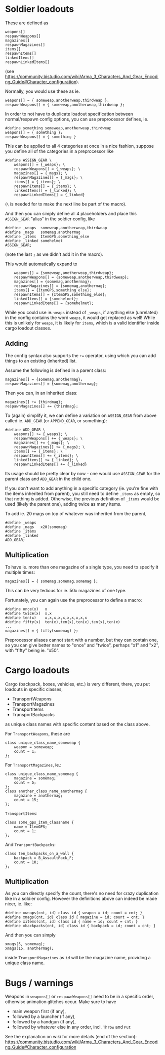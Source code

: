 Soldier loadouts
================

These are defined as
```
weapons[]
respawnWeapons[]
magazines[]
respawnMagazines[]
items[]
respawnItems[]
linkedItems[]
respawnLinkedItems[]
```
(see https://community.bistudio.com/wiki/Arma_3_Characters_And_Gear_Encoding_Guide#Character_configuration).

Normally, you would use these as ie.
```
weapons[] = { someweap,anotherweap,thirdweap };
respawnWeapons[] = { someweap,anotherweap,thirdweap };
```

In order to not have to duplicate loadout specification between normal/respawn
config options, you can use preprocessor defines, ie.
```
#define something someweap,anotherweap,thirdweap
weapons[] = { something };
respawnWeapons[] = { something }
```

This can be applied to all 4 categories at once in a nice fashion, suppose you
define all of the categories in a preprocessor like
```
#define ASSIGN_GEAR \
    weapons[] = {_weaps}; \
    respawnWeapons[] = {_weaps}; \
    magazines[] = {_mags}; \
    respawnMagazines[] = {_mags}; \
    items[] = {_items}; \
    respawnItems[] = {_items}; \
    linkedItems[] = {_linked}; \
    respawnLinkedItems[] = {_linked}
```
(`\` is needed for to make the next line be part of the macro).

And then you can simply define all 4 placeholders and place this `ASSIGN_GEAR`
"alias" in the soldier config, like
```
#define _weaps  someweap,anotherweap,thirdweap
#define _mags   somemag,anothermag
#define _items  ItemGPS,something_else
#define _linked somehelmet
ASSIGN_GEAR;
```
(note the last `;` as we didn't add it in the macro).

This would automatically expand to
```
    weapons[] = {someweap,anotherweap,thirdweap};
    respawnWeapons[] = {someweap,anotherweap,thirdweap};
    magazines[] = {somemag,anothermag};
    respawnMagazines[] = {somemag,anothermag};
    items[] = {ItemGPS,something_else};
    respawnItems[] = {ItemGPS,something_else};
    linkedItems[] = {somehelmet};
    respawnLinkedItems[] = {somehelmet};
```
While you could use ie. `weaps` instead of `_weaps`, if anything else
(unrelated) in the config contains the word `weaps`, it would get replaced
as well! While this is unlikely for `weaps`, it is likely for `items`,
which is a valid identifier inside cargo loadout classes.

Adding
------

The config syntax also supports the `+=` operator, using which you can add
things to an existing (inherited) list.

Assume the following is defined in a parent class:
```
magazines[] = {somemag,anothermag};
respawnMagazines[] = {somemag,anothermag};
```
Then you can, in an inherited class:
```
magazines[] += {thirdmag};
respawnMagazines[] += {thirdmag};
```

To (again) simplify it, we can define a variation on `ASSIGN_GEAR` from above
called ie. `ADD_GEAR` (or `APPEND_GEAR`, or something):
```
#define ADD_GEAR \
    weapons[] += {_weaps}; \
    respawnWeapons[] += {_weaps}; \
    magazines[] += {_mags}; \
    respawnMagazines[] += {_mags}; \
    items[] += {_items}; \
    respawnItems[] += {_items}; \
    linkedItems[] += {_linked}; \
    respawnLinkedItems[] += {_linked}
```
Its usage should be pretty clear by now - one would use `ASSIGN_GEAR` for the
parent class and `ADD_GEAR` in the child one.

If you don't want to add anything in a specific category (ie. you're fine with
the items inherited from parent), you still need to define `_items` as empty,
so that nothing is added. Otherwise, the previous definition of `_items` would
be used (likely the parent one), adding twice as many items.

To add ie. 20 mags on top of whatever was inherited from the parent,
```
#define _weaps
#define _mags   x20(somemag)
#define _items
#define _linked
ADD_GEAR;
```

Multiplication
--------------

To have ie. more than one magazine of a single type, you need to specify it
multiple times:
```
magazines[] = { somemag,somemag,somemag };
```
This can be very tedious for ie. 50x magazines of one type.

Fortunately, you can again use the preprocessor to define a macro:
```
#define once(x)   x
#define twice(x)  x,x
#define ten(x)    x,x,x,x,x,x,x,x,x,x
#define fifty(x)  ten(x),ten(x),ten(x),ten(x),ten(x)
...
magazines[] = { fifty(somemag) };
```
Preprocessor aliases cannot start with a number, but they can contain one,
so you can give better names to "once" and "twice", perhaps "x1" and "x2",
with "fifty" being ie. "x50".


Cargo loadouts
==============

Cargo (backpack, boxes, vehicles, etc.) is very different, there, you put
loadouts in specific classes,

 * TransportWeapons
 * TransportMagazines
 * TransportItems
 * TransportBackpacks

as unique class names with specific content based on the class above.

For `TransportWeapons`, these are
```
class unique_class_name_someweap {
    weapon = someweap;
    count = 1;
};
```

For `TransportMagazines`, ie.:
```
class unique_class_name_somemag {
    magazine = somemag;
    count = 5;
};
class another_class_name_anothermag {
    magazine = anothermag;
    count = 15;
};
```

`TransportItems`:
```
class some_gps_item_classname {
    name = ItemGPS;
    count = 1;
};
```

And `TransportBackpacks`:
```
class ten_backpacks_on_a_wall {
    backpack = B_AssaultPack_F;
    count = 10;
};
```

Multiplication
--------------

As you can directly specify the count, there's no need for crazy duplication
like in a soldier config. However the definitions above can indeed be made
nicer, ie. like:
```
#define xweaps(cnt, id) class id { weapon = id; count = cnt; }
#define xmags(cnt, id) class id { magazine = id; count = cnt; }
#define xitems(cnt, id) class id { name = id; count = cnt; }
#define xbackpacks(cnt, id) class id { backpack = id; count = cnt; }
```

And then you can simply
```
xmags(5, somemag);
xmags(15, anothermag);
```
inside `TransportMagazines` as `id` will be the magazine name, providing
a unique class name.


Bugs / warnings
===============

Weapons in `weapons[]` or `respawnWeapons[]` need to be in a specific order,
otherwise animation glitches occur. Make sure to have

 * main weapon first (if any),
 * followed by a launcher (if any),
 * followed by a handgun (if any),
 * followed by whatever else in any order, incl. `Throw` and `Put`

See the explanation on wiki for more details (end of the section):
https://community.bistudio.com/wiki/Arma_3_Characters_And_Gear_Encoding_Guide#Character_configuration
